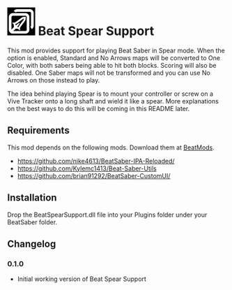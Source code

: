 # ![IMG](BeatSpearSupport/Resources/BeatSpear64.png) Beat Spear Support

This mod provides support for playing Beat Saber in Spear mode.  When the option is 
enabled, Standard and No Arrows maps will be converted to One Color, with both
sabers being able to hit both blocks.  Scoring will also be disabled.  One Saber maps
will not be transformed and you can use No Arrows on those instead to play.

The idea behind playing Spear is to mount your controller or screw on a Vive Tracker
onto a long shaft and wield it like a spear. More explanations on the best ways to
do this will be coming in this README later.

## Requirements
This mod depends on the following mods.  Download them at [BeatMods](https://beatmods.com).

* https://github.com/nike4613/BeatSaber-IPA-Reloaded/
* https://github.com/Kylemc1413/Beat-Saber-Utils
* https://github.com/brian91292/BeatSaber-CustomUI/

## Installation

Drop the BeatSpearSupport.dll file into your Plugins folder under your BeatSaber folder.

## Changelog
### 0.1.0

* Initial working version of Beat Spear Support
